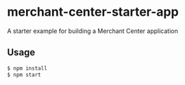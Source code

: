 # merchant-center-starter-app

A starter example for building a Merchant Center application

## Usage

```bash
$ npm install
$ npm start
```
